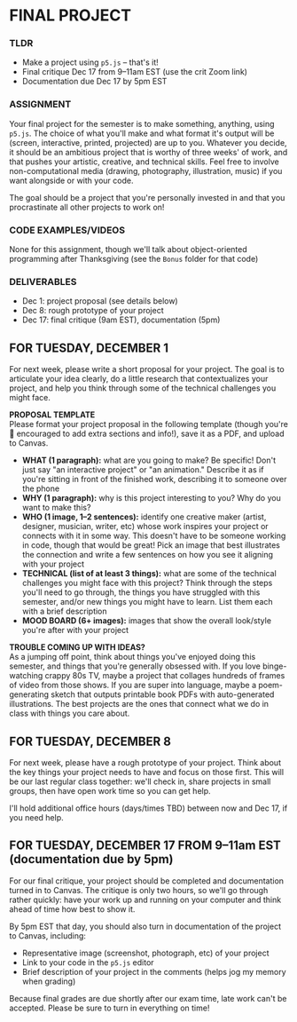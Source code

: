 
# FINAL PROJECT  

### TLDR  
* Make a project using `p5.js` – that's it!  
* Final critique Dec 17 from 9–11am EST (use the crit Zoom link)  
* Documentation due Dec 17 by 5pm EST  


### ASSIGNMENT  
Your final project for the semester is to make something, anything, using `p5.js`. The choice of what you'll make and what format it's output will be (screen, interactive, printed, projected) are up to you. Whatever you decide, it should be an ambitious project that is worthy of three weeks' of work, and that pushes your artistic, creative, and technical skills. Feel free to involve non-computational media (drawing, photography, illustration, music) if you want alongside or with your code.

The goal should be a project that you're personally invested in and that you procrastinate all other projects to work on!


### CODE EXAMPLES/VIDEOS  
None for this assignment, though we'll talk about object-oriented programming after Thanksgiving (see the `Bonus` folder for that code)


### DELIVERABLES  
* Dec 1: project proposal (see details below)
* Dec 8: rough prototype of your project  
* Dec 17: final critique (9am EST), documentation (5pm)


## FOR TUESDAY, DECEMBER 1  
For next week, please write a short proposal for your project. The goal is to articulate your idea clearly, do a little research that contextualizes your project, and help you think through some of the technical challenges you might face.

**PROPOSAL TEMPLATE**  
Please format your project proposal in the following template (though you're 💯 encouraged to add extra sections and info!), save it as a PDF, and upload to Canvas.

* **WHAT (1 paragraph):** what are you going to make? Be specific! Don't just say "an interactive project" or "an animation." Describe it as if you're sitting in front of the finished work, describing it to someone over the phone  
* **WHY (1 paragraph):** why is this project interesting to you? Why do you want to make this?  
* **WHO (1 image, 1–2 sentences):** identify one creative maker (artist, designer, musician, writer, etc) whose work inspires your project or connects with it in some way. This doesn't have to be someone working in code, though that would be great! Pick an image that best illustrates the connection and write a few sentences on how you see it aligning with your project  
* **TECHNICAL (list of at least 3 things):** what are some of the technical challenges you might face with this project? Think through the steps you'll need to go through, the things you have struggled with this semester, and/or new things you might have to learn. List them each with a brief description  
* **MOOD BOARD (6+ images):** images that show the overall look/style you're after with your project

**TROUBLE COMING UP WITH IDEAS?**  
As a jumping off point, think about things you've enjoyed doing this semester, and things that you're generally obsessed with. If you love binge-watching crappy 80s TV, maybe a project that collages hundreds of frames of video from those shows. If you are super into language, maybe a poem-generating sketch that outputs printable book PDFs with auto-generated illustrations. The best projects are the ones that connect what we do in class with things you care about.


## FOR TUESDAY, DECEMBER 8  
For next week, please have a rough prototype of your project. Think about the key things your project needs to have and focus on those first. This will be our last regular class together: we'll check in, share projects in small groups, then have open work time so you can get help.

I'll hold additional office hours (days/times TBD) between now and Dec 17, if you need help.


## FOR TUESDAY, DECEMBER 17 FROM 9–11am EST (documentation due by 5pm)  
For our final critique, your project should be completed and documentation turned in to Canvas. The critique is only two hours, so we'll go through rather quickly: have your work up and running on your computer and think ahead of time how best to show it.

By 5pm EST that day, you should also turn in documentation of the project to Canvas, including:

* Representative image (screenshot, photograph, etc) of your project  
* Link to your code in the `p5.js` editor  
* Brief description of your project in the comments (helps jog my memory when grading)  

Because final grades are due shortly after our exam time, late work can't be accepted. Please be sure to turn in everything on time!

